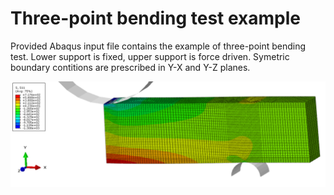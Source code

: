 # Three-point bending test example

Provided Abaqus input file contains the example of three-point bending test. Lower support is fixed, upper support is force driven. Symetric boundary contitions are prescribed in Y-X and Y-Z planes.
 
![image](3P_bend.png)
